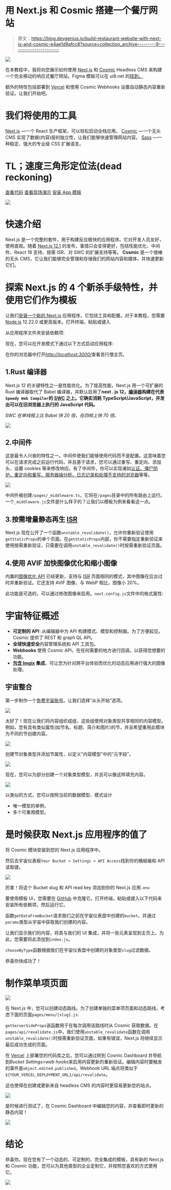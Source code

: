 # 用 Next.js 和 Cosmic 搭建一个餐厅网站

> 原文：<https://blog.devgenius.io/build-restaurant-website-with-next-js-and-cosmic-e4ae1d9afcc8?source=collection_archive---------9----------------------->

![](img/c460ebc4bb783773e0106833bb0be306.png)

在本教程中，我将向您展示如何使用 [Next.js](https://nextjs.org/) 和 [Cosmic](https://www.cosmicjs.com/) Headless CMS 来构建一个完全移动的响应式餐厅网站。Figma 模板可以在 ui8.net 的[找到。](https://ui8.net/iqonicdesign/products/gericht-restaurant-website-ui-in-figma)

额外的特性包括部署到 [Vercel](https://vercel.com/) 和使用 Cosmic Webhooks 设置自动静态内容重新验证。让我们开始吧。

# 我们将使用的工具

[Next.js](https://nextjs.org/) —一个 React 生产框架，可以轻松启动全栈应用。
[Cosmic](https://www.cosmicjs.com) —一个无头 CMS 实现了数据(内容)层的独立性，让我们能够快速管理网站内容。
[Sass](https://sass-lang.com) —一种稳定、强大的专业级 CSS 扩展语言。

# TL；速度三角形定位法(dead reckoning)

[查看代码](https://github.com/cosmicjs/nextjs-restaurant-website-cms)
[查看现场演示](https://nextjs-restaurant-website-cms.vercel.app/)
[安装 App 模板](https://www.cosmicjs.com/apps/nextjs-restaurant-website)

![](img/b030eeea755fb60d6edaf02dbc4cfcec.png)

# 快速介绍

Next.js 是一个完整的套件，用于构建反应极快的应用程序。它对开发人员友好，使用直观。随着 [Next.js 12.1](https://nextjs.org/blog/next-12-1?utm_source=next-site&utm_medium=banner&utm_campaign=next-website) 的发布，事情只会变得更好，包括性能优化、中间件、React 18 支持、按需 ISR、对 SWC 的扩展支持等等。
**Cosmic** 是一个很棒的无头 CMS，它让我们能够完全管理和存储我们的网站内容和媒体，并快速更新它们。

# 探索 Next.js 的 4 个新杀手级特性，并使用它们作为模板

让我们[安装一个新的 Next.js](https://nextjs.org/docs) 应用程序，它包括工具和配置。对于本教程，您需要 [Node.js](https://nodejs.org/en/) 12.22.0 或更高版本。打开终端，粘贴或键入

从应用程序文件夹安装依赖项:

现在，您可以在开发模式下通过以下方式启动应用程序:

在你的浏览器中打开[*http://localhost:3000/*](http://localhost:3000/)查看苦行僧主页。

## 1.Rust 编译器

Next.js 12 的关键特性之一是性能优化。为了提高性能，Next.js 用一个可扩展的 Rust 编译器取代了 Babel 编译器，并默认启用了**next . js 12，[编译器](https://nextjs.org/docs/advanced-features/compiler)构建在代表`Speedy Web Compiler`的 [SWC](http://swc.rs/) 之上。它确实消耗 TypeScript/JavaScript，并发出可以在旧浏览器上执行的 JavaScript 代码。**

*SWC 在单线程上比 Babel 快 20 倍，在四核上快 70 倍。*

![](img/44cca32dbb4ef3b47b3552dd3aca67b5.png)

## 2.中间件

这是最令人兴奋的特性之一。中间件使我们能够使用代码而不是配置。这意味着您可以在请求完成之前运行代码，并且基于请求，您可以通过重写、重定向、添加头、设置 cookies 等来修改响应。有了中间件，你可以实现诸如[认证、僵尸防护、重定向和重写、服务器端分析、日志记录和处理不支持的浏览器](https://github.com/vercel/examples/tree/main/edge-functions)等等。

![](img/21618cf0fa24212dba949a28fae17923.png)

中间件被创建`/pages/_middleware.ts`，它将在`/pages`目录中的所有路由上运行。一个`_middleware.js`文件是什么样子的？让我们以模板为例来看看这一点。

## 3.按需增量静态再生 [ISR](https://nextjs.org/docs/basic-features/data-fetching/incremental-static-regeneration)

Next.js 现在公开了一个函数`unstable_revalidate()`，允许你重新验证使用`getStaticProps`的单个页面。在`getStaticProps`内部，你不需要指定重新验证来使用按需重新验证，只需要在调用`unstable_revalidate()`时按需重新验证页面。

## 4.使用 AVIF 加快图像优化和缩小图像

内置的[图像优化 API](https://nextjs.org/blog/next-12-1?utm_source=next-site&utm_medium=banner&utm_campaign=next-website#faster-image-optimization) 已经更新，支持与 [ISR](https://nextjs.org/docs/basic-features/data-fetching/incremental-static-regeneration) 页面相同的模式，其中图像在后台过时并重新验证。它还支持 AVIF 图像，与 WebP 相比，图像小 20%。

此功能是可选的，可以通过修改图像来启用。`next.config.js`文件中的格式属性:

# 宇宙特征概述

*   **可定制的 API** :从编辑器中为 API 构建模式、模型和控制器。为了方便起见，Cosmic 提供了 REST 和 graph QL API。
*   **全球快速安全**内容管理系统和 API 工具包。
*   **Webhooks** 使用 Cosmic API，在任何需要的地方进行回调，以获得您想要的功能。
*   [**包含 Imgix**](https://imgix.com/) **集成**，可让您为针对跨平台体验而优化的动态应用进行强大的图像处理。

## 宇宙整合

第一步制作一个[免费宇宙账号](https://app.cosmicjs.com/signup)。让我们选择“从头开始”选项。

![](img/f0d363dab23733ee2ab3348b1af5bd4a.png)

太好了！现在让我们将内容组织成组，这些组使用对象类型共享相同的内容模型。例如，您有具有类似属性(如节名、标题、简介和图片)的节，并且希望重用此模块为不同的节创建内容。

![](img/b44a14b8db8791e440038d628c28c46b.png)

创建节对象类型并添加节属性，以定义“内容模型”中的“元字段”。

![](img/3aa7af0c4a8c0f46ad2dc26ad59e89c1.png)

现在，您可以为部分创建一个对象类型模型，并且可以像这样填充内容。

![](img/3e7c11ab49681126c37580bdb6272430.png)

以类似的方式，您可以按照当前的数据模型、模式设计

*   唯一模型的单例，
*   多个可重用模型。

# 是时候获取 Next.js 应用程序的值了

将 Cosmic 模块安装到您的 Next.js 应用程序中。

然后去宇宙仪表板`Your Bucket > Settings > API Access`找到你的桶蛞蝓和 API 读取键。

![](img/ff61ad318a5f9465fcc75f2b88c89aca.png)

厉害！将这个 Bucket slug 和 API read key 添加到你的 Next.js 应用`.env`

要使用模板 UI，您需要在 [GitHub](https://github.com/cosmicjs/nextjs-restaurant-website-cms) 中克隆它。打开终端，粘贴或键入以下代码来安装所有依赖项，然后运行它。

函数`getDataFromBucket`请求我们之前在宇宙仪表盘中创建的`bucket`，并通过`params`类型从宇宙中获取我们创建的内容。

让我们显示我们的内容，将其与我们的 UI 集成，并将一些元素呈现到主页上。为此，您需要将此添加到`index.js`。

`chooseByType`函数根据我们在宇宙仪表盘中创建的对象类型`slug`过滤数据。

恭喜你快成功了！

# 制作菜单项页面

![](img/c4946b685a161d3bb603da3cdc73a5fa.png)

在 Next.js 中，您可以创建动态路线。为了创建单独的菜单项页面和动态路线，考虑下面的页面`pages/menu/[slug].js`:

`getServerSideProps`该函数用于在每次调用该路线时从 Cosmic 获取数据。在`pages/api/revalidate.js`中，我们使用`unstable_revalidate`函数在调用`unstable_revalidate()`时按需重新验证页面，如果有错误，Next.js 将继续显示最后成功生成的页面。

在 [Vercel](https://nextjs.org/docs/deployment) 上部署您的代码库之后，您可以通过转到 Cosmic Dashboard 并导航到*Bucket Settings>web hooks*来启用内容更新的重新验证。编辑内容时要触发的事件是`object.edited.published`。Webhook URL 端点将类似于`${YOUR_VERCEL_DEPLOYMENT_URL}/api/revalidate`。

这也使得在创建或更新来自 headless CMS 的内容时更容易更新您的站点。

![](img/b05bd4838ae021ce04bd812633c8dd28.png)

是时候进行测试了，在 Cosmic Dashboard 中编辑您的内容，并查看即时更新的静态内容！

![](img/2577c2ece81d49137e7609f898810a45.png)

# 结论

恭喜你。现在您有了一个动态的、可定制的、完全集成的模板，具有新的 Next.js 和 Cosmic 功能，您可以为其他类型的企业定制它，并按照您喜欢的方式使用它。

![](img/0dcdbe045a6d1e8dfa223680f66a7891.png)